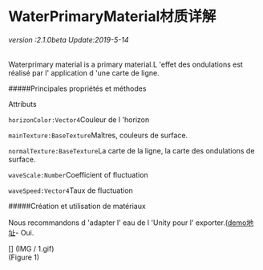 # WaterPrimaryMaterial材质详解

###### *version :2.1.0beta   Update:2019-5-14*

Waterprimary material is a primary material.L 'effet des ondulations est réalisé par l' application d 'une carte de ligne.

#####Principales propriétés et méthodes

Attributs

`horizonColor:Vector4`Couleur de l 'horizon

`mainTexture:BaseTexture`Maîtres, couleurs de surface.

`normalTexture:BaseTexture`La carte de la ligne, la carte des ondulations de surface.

`waveScale:Number`Coefficient of fluctuation

`waveSpeed:Vector4`Taux de fluctuation

#####Création et utilisation de matériaux

Nous recommandons d 'adapter l' eau de l 'Unity pour l' exporter.([demo地址](https://layaair.ldc.layabox.com/demo2/?language=ch&category=3d&group=Material&name=WaterPrimaryMaterialDemo)- Oui.

[] (IMG / 1.gif) <br > (Figure 1)

